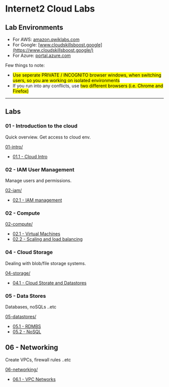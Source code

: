 # Internet2 Cloud Labs

## Lab Environments

* For AWS: [amazon.qwiklabs.com](https://amazon.qwiklabs.com/)
* For Google: [www.cloudskillsboost.google](https://www.cloudskillsboost.google/)
* For Azure: [portal.azure.com](https://portal.azure.com/)

Few things to note:

* <mark>Use seperate PRIVATE / INCOGNITO browser windows, when switching users, so you are working on isolated environments</mark>
* If you run into any conflicts, use <mark>two different browsers (i.e. Chrome and Firefox)</mark>

---

## Labs

### 01 - Introduction to the cloud

Quick overview.  Get access to cloud env.

[01-intro/](01-intro/)

* [01.1 - Cloud Intro](01-intro/README.md)

### 02 - IAM User Management

Manage users and permissions.

[02-iam/](02-iam/)

* [02.1 - IAM management](02-iam/README.md)

### 02 - Compute

[02-compute/](02-compute/)

* [02.1 - Virtual Machines](03-compute/vms.md)
* [02.2 - Scaling and load balancing](03-compute/scaling.md)

### 04 - Cloud Storage

Dealing with blob/file storage systems.

[04-storage/](04-storage/)

* [04.1 - Cloud Storate and Datastores](04-storage/README.md)

### 05 - Data Stores

Databases, noSQLs ..etc

[05-datastores/](05-datastores/)

* [05.1 - RDMBS](05-datastores/RDBMS.md)
* [05.2 - NoSQL](05-datastores/NoSQL.md)

## 06 - Networking

Create VPCs, firewall rules ..etc

[06-networking/](06-networking/)

* [06.1 - VPC Networks](06-networking/README.md)